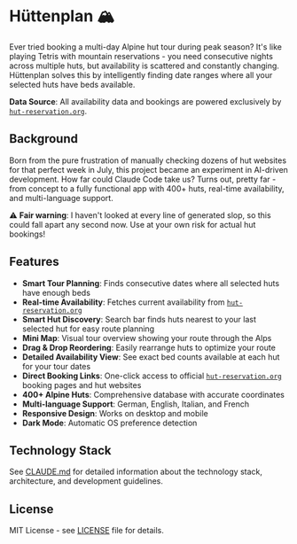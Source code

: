 # Hüttenplan 🏔️

Ever tried booking a multi-day Alpine hut tour during peak season? It's like playing Tetris with mountain reservations - you need consecutive nights across multiple huts, but availability is scattered and constantly changing. Hüttenplan solves this by intelligently finding date ranges where all your selected huts have beds available.

**Data Source**: All availability data and bookings are powered exclusively by [`hut-reservation.org`](https://hut-reservation.org).

## Background

Born from the pure frustration of manually checking dozens of hut websites for that perfect week in July, this project became an experiment in AI-driven development. How far could Claude Code take us? Turns out, pretty far - from concept to a fully functional app with 400+ huts, real-time availability, and multi-language support.

⚠️ **Fair warning**: I haven't looked at every line of generated slop, so this could fall apart any second now. Use at your own risk for actual hut bookings!

## Features

- **Smart Tour Planning**: Finds consecutive dates where all selected huts have enough beds
- **Real-time Availability**: Fetches current availability from [`hut-reservation.org`](https://hut-reservation.org)
- **Smart Hut Discovery**: Search bar finds huts nearest to your last selected hut for easy route planning
- **Mini Map**: Visual tour overview showing your route through the Alps
- **Drag & Drop Reordering**: Easily rearrange huts to optimize your route
- **Detailed Availability View**: See exact bed counts available at each hut for your tour dates
- **Direct Booking Links**: One-click access to official [`hut-reservation.org`](https://hut-reservation.org) booking pages and hut websites
- **400+ Alpine Huts**: Comprehensive database with accurate coordinates
- **Multi-language Support**: German, English, Italian, and French
- **Responsive Design**: Works on desktop and mobile
- **Dark Mode**: Automatic OS preference detection

## Technology Stack

See [CLAUDE.md](./CLAUDE.md) for detailed information about the technology stack, architecture, and development guidelines.

## License

MIT License - see [LICENSE](./LICENSE) file for details.